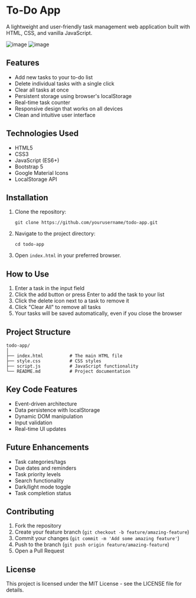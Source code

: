 # To-Do App

A lightweight and user-friendly task management web application built with HTML, CSS, and vanilla JavaScript.

![image](https://github.com/user-attachments/assets/f996417f-ee34-4fb6-b739-b91b107be3ab)
![image](https://github.com/user-attachments/assets/58b18cbb-6788-4f72-a5d3-93b47a71b00c)


## Features

- Add new tasks to your to-do list
- Delete individual tasks with a single click
- Clear all tasks at once
- Persistent storage using browser's localStorage
- Real-time task counter
- Responsive design that works on all devices
- Clean and intuitive user interface

## Technologies Used

- HTML5
- CSS3
- JavaScript (ES6+)
- Bootstrap 5
- Google Material Icons
- LocalStorage API



## Installation

1. Clone the repository:
   ```
   git clone https://github.com/yourusername/todo-app.git
   ```

2. Navigate to the project directory:
   ```
   cd todo-app
   ```

3. Open `index.html` in your preferred browser.

## How to Use

1. Enter a task in the input field
2. Click the add button or press Enter to add the task to your list
3. Click the delete icon next to a task to remove it
4. Click "Clear All" to remove all tasks
5. Your tasks will be saved automatically, even if you close the browser

## Project Structure

```
todo-app/
│
├── index.html          # The main HTML file
├── style.css           # CSS styles
├── script.js           # JavaScript functionality
└── README.md           # Project documentation
```

## Key Code Features

- Event-driven architecture
- Data persistence with localStorage
- Dynamic DOM manipulation
- Input validation
- Real-time UI updates

## Future Enhancements

- Task categories/tags
- Due dates and reminders
- Task priority levels
- Search functionality
- Dark/light mode toggle
- Task completion status

## Contributing

1. Fork the repository
2. Create your feature branch (`git checkout -b feature/amazing-feature`)
3. Commit your changes (`git commit -m 'Add some amazing feature'`)
4. Push to the branch (`git push origin feature/amazing-feature`)
5. Open a Pull Request

## License

This project is licensed under the MIT License - see the LICENSE file for details.


